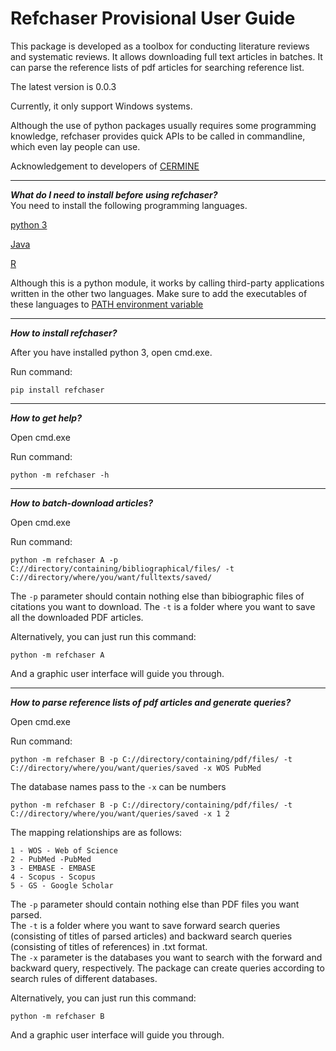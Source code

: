 Refchaser Provisional User Guide
=================================
This package is developed as a toolbox for conducting literature reviews and systematic reviews. It allows downloading full text articles in batches. It can parse the reference lists of pdf articles for searching reference list.  

The latest version is 0.0.3  

Currently, it only support Windows systems.  

Although the use of python packages usually requires some programming knowledge, refchaser provides quick APIs to be called in commandline, which even lay people can use.  

Acknowledgement to developers of [CERMINE](https://github.com/CeON/CERMINE.git)

***
***What do I need to install before using refchaser?***  
You need to install the following programming languages.  

[python 3](https://www.python.org/downloads/)

[Java](https://www.java.com/en/download/windows-64bit.jsp)

[R](https://www.r-project.org/)

Although this is a python module, it works by calling third-party applications written in the other two languages.
Make sure to add the executables of these languages to [PATH environment variable](https://en.wikipedia.org/wiki/PATH_(variable))
***
***How to install refchaser?***  

After you have installed python 3, open cmd.exe.    

Run command:  


    pip install refchaser
***
***How to get help?***  

Open cmd.exe  

Run command:  


    python -m refchaser -h
***
***How to batch-download articles?***  

Open cmd.exe  

Run command:  


    python -m refchaser A -p C://directory/containing/bibliographical/files/ -t C://directory/where/you/want/fulltexts/saved/

The `-p` parameter should contain nothing else than bibiographic files of citations you want to download.
The `-t` is a folder where you want to save all the downloaded PDF articles.  

Alternatively, you can just run this command:  


    python -m refchaser A

And a graphic user interface will guide you through.
***
***How to parse reference lists of pdf articles and generate queries?***  

Open cmd.exe  

Run command:  


    python -m refchaser B -p C://directory/containing/pdf/files/ -t C://directory/where/you/want/queries/saved -x WOS PubMed

The database names pass to the `-x` can be numbers

    python -m refchaser B -p C://directory/containing/pdf/files/ -t C://directory/where/you/want/queries/saved -x 1 2

The mapping relationships are as follows:

    1 - WOS - Web of Science
    2 - PubMed -PubMed
    3 - EMBASE - EMBASE
    4 - Scopus - Scopus
    5 - GS - Google Scholar

The `-p` parameter should contain nothing else than PDF files you want parsed.  
The `-t` is a folder where you want to save forward search queries (consisting of titles of parsed articles) and backward search queries (consisting of titles of references) in .txt format.  
The `-x` parameter is the databases you want to search with the forward and backward query, respectively. The package can create queries according to search rules of different databases.  

Alternatively, you can just run this command:

    python -m refchaser B

And a graphic user interface will guide you through.
